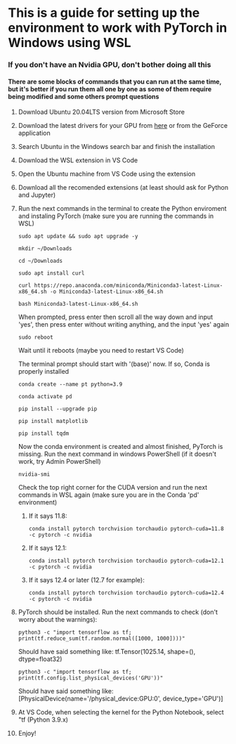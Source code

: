 # This is a guide for setting up the environment to work with PyTorch in Windows using WSL

### If you don't have an Nvidia GPU, don't bother doing all this

#### There are some blocks of commands that you can run at the same time, but it's better if you run them all one by one as some of them require being modified and some others prompt questions

1. Download Ubuntu 20.04LTS version from Microsoft Store

1. Download the latest drivers for your GPU from [here](https://www.nvidia.com/en-us/drivers/) or from the GeForce application

1. Search Ubuntu in the Windows search bar and finish the installation

1. Download the WSL extension in VS Code

1. Open the Ubuntu machine from VS Code using the extension

1. Download all the recomended extensions (at least should ask for Python and Jupyter)

1. Run the next commands in the terminal to create the Python enviroment and instaling PyTorch (make sure you are running the commands in WSL)
    ```
    sudo apt update && sudo apt upgrade -y

    mkdir ~/Downloads

    cd ~/Downloads

    sudo apt install curl

    curl https://repo.anaconda.com/miniconda/Miniconda3-latest-Linux-x86_64.sh -o Miniconda3-latest-Linux-x86_64.sh

    bash Miniconda3-latest-Linux-x86_64.sh
    ```

    When prompted, press enter then scroll all the way down and input 'yes', then press enter without writing anything, and the input 'yes' again
    ```
    sudo reboot
    ```
    Wait until it reboots (maybe you need to restart VS Code)

    The terminal prompt should start with '(base)' now. If so, Conda is properly installed
    ```
    conda create --name pt python=3.9

    conda activate pd

    pip install --upgrade pip

    pip install matplotlib

    pip install tqdm
    ```
    Now the conda environment is created and almost finished, PyTorch is missing. Run the next command in windows PowerShell (if it doesn't work, try Admin PowerShell)
    ```
    nvidia-smi
    ```
    Check the top right corner for the CUDA version and run the next commands in WSL again (make sure you are in the Conda 'pd' environment)
    
    1. If it says 11.8:
        ```
        conda install pytorch torchvision torchaudio pytorch-cuda=11.8 -c pytorch -c nvidia
        ```
    1. If it says 12.1:
        ```
        conda install pytorch torchvision torchaudio pytorch-cuda=12.1 -c pytorch -c nvidia
        ```
    1. If it says 12.4 or later (12.7 for example):
        ```
        conda install pytorch torchvision torchaudio pytorch-cuda=12.4 -c pytorch -c nvidia
        ```
1. PyTorch should be installed. Run the next commands to check (don't worry about the warnings):
    ```
    python3 -c "import tensorflow as tf; print(tf.reduce_sum(tf.random.normal([1000, 1000])))"
    ```
    Should have said something like: tf.Tensor(1025.14, shape=(), dtype=float32)
    ```
    python3 -c "import tensorflow as tf; print(tf.config.list_physical_devices('GPU'))"
    ```
    Should have said something like: [PhysicalDevice(name='/physical_device:GPU:0', device_type='GPU')]

1. At VS Code, when selecting the kernel for the Python Notebook, select "tf (Python 3.9.x)

1. Enjoy!